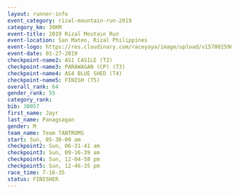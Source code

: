 ```yaml
---
layout: runner-info 
event_category: rizal-mountain-run-2019 
category_km: 30KM 
event-title: 2019 Rizal Moutain Run 
event-location: San Mateo, Rizal Philippines 
event-logo: https://res.cloudinary.com/raceyaya/image/upload/v1570025909/logo/rizal-mountain_gkfete.jpg 
event-date: 01-27-2019 
checkpoint-name2: AS1 CASILE (T2) 
checkpoint-name3: PARAWAGAN (CP) (T3) 
checkpoint-name4: AS4 BLUE SHED (T4) 
checkpoint-name5: FINISH (T5) 
overall_rank: 64
gender_rank: 55
category_rank: 
bib: 30057
first_name: Jayr
last_name: Panagsagan
gender: M
team_name: Team TANTRUMS
start: Sun, 05-30-00 am
checkpoint2: Sun, 06-31-41 am
checkpoint3: Sun, 09-16-39 am
checkpoint4: Sun, 12-04-58 pm
checkpoint5: Sun, 12-46-35 pm
race_time: 7-16-35
status: FINISHER
---
```

